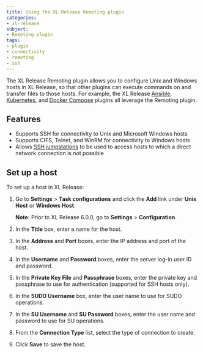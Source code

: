 ```yaml
---
title: Using the XL Release Remoting plugin
categories:
- xl-release
subject:
- Remoting plugin
tags:
- plugin
- connectivity
- remoting
- ssh
---
```


The XL Release Remoting plugin allows you to configure Unix and Windows hosts in XL Release, so that other plugins can execute commands on and transfer files to those hosts. For example, the XL Release [Ansible](/xl-release/how-to/ansible-plugin.html), [Kubernetes](/xl-release/how-to/kubernetes-plugin.html), and [Docker Compose](/xl-release/how-to/docker-compose-plugin.html) plugins all leverage the Remoting plugin.

## Features

* Supports SSH for connectivity to Unix and Microsoft Windows hosts
* Supports CIFS, Telnet, and WinRM for connectivity to Windows hosts
* Allows [SSH jumpstations](/xl-release/how-to/configure-a-jumpstation.html) to be used to access hosts to which a direct network connection is not possible

## Set up a host

To set up a host in XL Release:

1. Go to **Settings** > **Task configurations** and click the **Add** link under **Unix Host** or **Windows Host**.

    **Note:** Prior to XL Release 6.0.0, go to **Settings** > **Configuration**.

1. In the **Title** box, enter a name for the host.
1. In the **Address** and **Port** boxes, enter the IP address and port of the host.
1. In the **Username** and **Password** boxes, enter the server log-in user ID and password.
1. In the **Private Key File** and **Passphrase** boxes, enter the private key and passphrase to use for authentication (supported for SSH hosts only).
1. In the **SUDO Username** box, enter the user name to use for SUDO operations.
1. In the **SU Username** and **SU Password** boxes, enter the user name and password to use for SU operations.
1. From the **Connection Type** list, select the type of connection to create.
1. Click **Save** to save the host.
